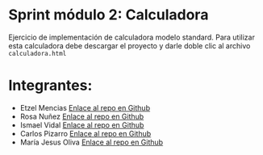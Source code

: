 # Sprint módulo 2: Calculadora
Ejercicio de implementación de calculadora modelo standard.
Para utilizar esta calculadora debe descargar el proyecto y darle doble clic al archivo `calculadora.html`


# Integrantes: 

* Etzel Mencias [Enlace al repo en Github](https://github.com/EtzelMV/calculadora.frontend)
* Rosa Nuñez [Enlace al repo en Github](https://github.com/Rouseandrea/CalculadoraSprint2)
* Ismael Vidal [Enlace al repo en Github](https://github.com/IsmaelVidalBasare/grupal-m2-formulario)
* Carlos Pizarro [Enlace al repo en Github](https://github.com/CarlosPizarroMorales/grupal-m2-formulario)
* María Jesus Oliva [Enlace al repo en Github](https://github.com/mjoliva/Calculator)